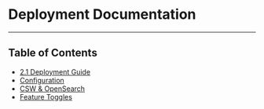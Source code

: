 # Deployment Documentation

***

## Table of Contents
* [2.1 Deployment Guide](/docs/deployment/2-1-guide.md)
* [Configuration](/docs/deployment/application-configuration.md)
* [CSW & OpenSearch](/docs/deployment/csw-and-opensearch.md)
* [Feature Toggles](/docs/deployment/feature-toggle/)
